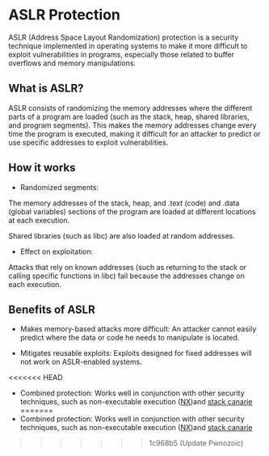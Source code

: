 # ASLR Protection

ASLR (Address Space Layout Randomization) protection is a security technique implemented in operating systems to make it more difficult to exploit vulnerabilities in programs, especially those related to buffer overflows and memory manipulations.

## What is ASLR?

ASLR consists of randomizing the memory addresses where the different parts of a program are loaded (such as the stack, heap, shared libraries, and program segments). This makes the memory addresses change every time the program is executed, making it difficult for an attacker to predict or use specific addresses to exploit vulnerabilities.

## How it works

* Randomized segments:

The memory addresses of the stack, heap, and .text (code) and .data (global variables) sections of the program are loaded at different locations at each execution.

Shared libraries (such as libc) are also loaded at random addresses.
* Effect on exploitation:

Attacks that rely on known addresses (such as returning to the stack or calling specific functions in libc) fail because the addresses change on each execution.

## Benefits of ASLR

* Makes memory-based attacks more difficult: An attacker cannot easily predict where the data or code he needs to manipulate is located.

* Mitigates reusable exploits: Exploits designed for fixed addresses will not work on ASLR-enabled systems.

<<<<<<< HEAD
* Combined protection: Works well in conjunction with other security techniques, such as non-executable execution ([NX](./NX.md))and [stack canarie](./CANARY.md)
=======
* Combined protection: Works well in conjunction with other security techniques, such as non-executable execution ([NX](./NX.md))and [stack canarie](./CANARY.md)
>>>>>>> 1c968b5 (Update Pwnozoic)
